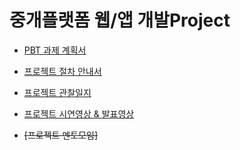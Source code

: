 # 중개플랫폼 웹/앱 개발Project

- [PBT 과제 계획서](PBT%20과제%20계획서.md)
- [프로젝트 절차 안내서](프로젝트%20절차%20안내서.md)
- [프로젝트 관찰일지](../Mini%20Project-01/프로젝트%20관찰일지.md)
- [프로젝트 시연영상 & 발표영상](프로젝트%20시연영상%20&%20발표영상.md)

- ~~[프로젝트 멘토모임]~~